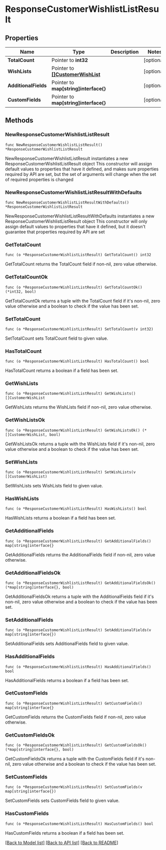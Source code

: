# ResponseCustomerWishlistListResult

## Properties

Name | Type | Description | Notes
------------ | ------------- | ------------- | -------------
**TotalCount** | Pointer to **int32** |  | [optional] 
**WishLists** | Pointer to [**[]CustomerWishList**](CustomerWishList.md) |  | [optional] 
**AdditionalFields** | Pointer to **map[string]interface{}** |  | [optional] 
**CustomFields** | Pointer to **map[string]interface{}** |  | [optional] 

## Methods

### NewResponseCustomerWishlistListResult

`func NewResponseCustomerWishlistListResult() *ResponseCustomerWishlistListResult`

NewResponseCustomerWishlistListResult instantiates a new ResponseCustomerWishlistListResult object
This constructor will assign default values to properties that have it defined,
and makes sure properties required by API are set, but the set of arguments
will change when the set of required properties is changed

### NewResponseCustomerWishlistListResultWithDefaults

`func NewResponseCustomerWishlistListResultWithDefaults() *ResponseCustomerWishlistListResult`

NewResponseCustomerWishlistListResultWithDefaults instantiates a new ResponseCustomerWishlistListResult object
This constructor will only assign default values to properties that have it defined,
but it doesn't guarantee that properties required by API are set

### GetTotalCount

`func (o *ResponseCustomerWishlistListResult) GetTotalCount() int32`

GetTotalCount returns the TotalCount field if non-nil, zero value otherwise.

### GetTotalCountOk

`func (o *ResponseCustomerWishlistListResult) GetTotalCountOk() (*int32, bool)`

GetTotalCountOk returns a tuple with the TotalCount field if it's non-nil, zero value otherwise
and a boolean to check if the value has been set.

### SetTotalCount

`func (o *ResponseCustomerWishlistListResult) SetTotalCount(v int32)`

SetTotalCount sets TotalCount field to given value.

### HasTotalCount

`func (o *ResponseCustomerWishlistListResult) HasTotalCount() bool`

HasTotalCount returns a boolean if a field has been set.

### GetWishLists

`func (o *ResponseCustomerWishlistListResult) GetWishLists() []CustomerWishList`

GetWishLists returns the WishLists field if non-nil, zero value otherwise.

### GetWishListsOk

`func (o *ResponseCustomerWishlistListResult) GetWishListsOk() (*[]CustomerWishList, bool)`

GetWishListsOk returns a tuple with the WishLists field if it's non-nil, zero value otherwise
and a boolean to check if the value has been set.

### SetWishLists

`func (o *ResponseCustomerWishlistListResult) SetWishLists(v []CustomerWishList)`

SetWishLists sets WishLists field to given value.

### HasWishLists

`func (o *ResponseCustomerWishlistListResult) HasWishLists() bool`

HasWishLists returns a boolean if a field has been set.

### GetAdditionalFields

`func (o *ResponseCustomerWishlistListResult) GetAdditionalFields() map[string]interface{}`

GetAdditionalFields returns the AdditionalFields field if non-nil, zero value otherwise.

### GetAdditionalFieldsOk

`func (o *ResponseCustomerWishlistListResult) GetAdditionalFieldsOk() (*map[string]interface{}, bool)`

GetAdditionalFieldsOk returns a tuple with the AdditionalFields field if it's non-nil, zero value otherwise
and a boolean to check if the value has been set.

### SetAdditionalFields

`func (o *ResponseCustomerWishlistListResult) SetAdditionalFields(v map[string]interface{})`

SetAdditionalFields sets AdditionalFields field to given value.

### HasAdditionalFields

`func (o *ResponseCustomerWishlistListResult) HasAdditionalFields() bool`

HasAdditionalFields returns a boolean if a field has been set.

### GetCustomFields

`func (o *ResponseCustomerWishlistListResult) GetCustomFields() map[string]interface{}`

GetCustomFields returns the CustomFields field if non-nil, zero value otherwise.

### GetCustomFieldsOk

`func (o *ResponseCustomerWishlistListResult) GetCustomFieldsOk() (*map[string]interface{}, bool)`

GetCustomFieldsOk returns a tuple with the CustomFields field if it's non-nil, zero value otherwise
and a boolean to check if the value has been set.

### SetCustomFields

`func (o *ResponseCustomerWishlistListResult) SetCustomFields(v map[string]interface{})`

SetCustomFields sets CustomFields field to given value.

### HasCustomFields

`func (o *ResponseCustomerWishlistListResult) HasCustomFields() bool`

HasCustomFields returns a boolean if a field has been set.


[[Back to Model list]](../README.md#documentation-for-models) [[Back to API list]](../README.md#documentation-for-api-endpoints) [[Back to README]](../README.md)


